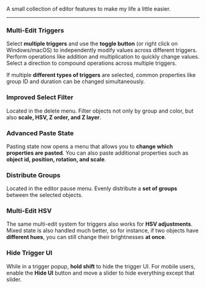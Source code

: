 A small collection of editor features to make my life a little easier.

---

### Multi-Edit Triggers

Select **multiple triggers** and use the **toggle button** (or right click on Windows/macOS) to independently modify values across different triggers. Perform operations like addition and multiplication to quickly change values. Select a direction to compound operations across multiple triggers.

If multiple **different types of triggers** are selected, common properties like group ID and duration can be changed simultaneously.

### Improved Select Filter

Located in the delete menu. Filter objects not only by group and color, but also **scale, HSV, Z order, and Z layer**.

### Advanced Paste State

Pasting state now opens a menu that allows you to **change which properties are pasted**. You can also paste additional properties such as **object id, position, rotation, and scale**.

### Distribute Groups

Located in the editor pause menu. Evenly distribute a **set of groups** between the selected objects.

### Multi-Edit HSV

The same multi-edit system for triggers also works for **HSV adjustments**. Mixed state is also handled much better, so for instance, if two objects have **different hues**, you can still change their brightnesses **at once**.

### Hide Trigger UI

While in a trigger popup, **hold shift** to hide the trigger UI. For mobile users, enable the **Hide UI** button and move a slider to hide everything except that slider.
